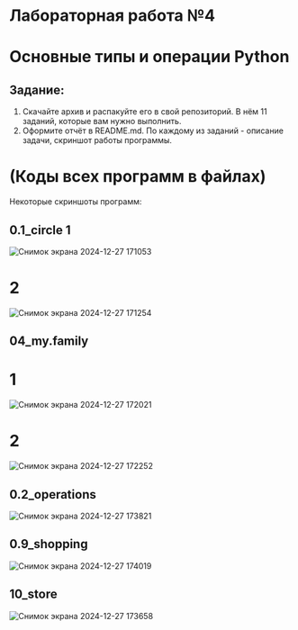 # Лабораторная работа №4

# Основные типы и операции Python

## Задание:

1. Скачайте архив и распакуйте его в свой репозиторий. В нём 11 заданий, которые вам нужно выполнить.
2. Оформите отчёт в README.md. По каждому из заданий - описание задачи, скриншот работы программы.
  
# (Коды всех программ в файлах)

Некоторые скриншоты программ:

## 0.1_circle 1

![Снимок экрана 2024-12-27 171053](https://github.com/user-attachments/assets/1dfa6bb2-edaf-4347-8d40-d3a4bd4343e3)

# 2

![Снимок экрана 2024-12-27 171254](https://github.com/user-attachments/assets/4630e1a3-9de5-4bed-b663-5179cc3c1fa9)


## 04_my.family

# 1 

![Снимок экрана 2024-12-27 172021](https://github.com/user-attachments/assets/060613b6-de58-4b60-8121-dc788cd02001)

# 2 

![Снимок экрана 2024-12-27 172252](https://github.com/user-attachments/assets/c41a8ffc-fc23-4a4b-9cae-643099c21493)


## 0.2_operations

![Снимок экрана 2024-12-27 173821](https://github.com/user-attachments/assets/f6b91471-d194-404f-879e-9e43a7b579ba)


## 0.9_shopping

![Снимок экрана 2024-12-27 174019](https://github.com/user-attachments/assets/ae786641-15e8-4e96-8db5-212f971315b3)


## 10_store

![Снимок экрана 2024-12-27 173658](https://github.com/user-attachments/assets/e54a322e-ae80-4496-8c72-16d54069b8f9)




